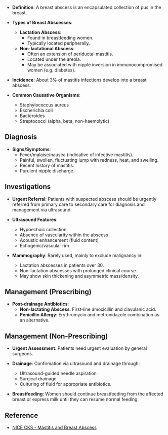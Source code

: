 - **Definition**: A breast abscess is an encapsulated collection of pus in the breast.

- **Types of Breast Abscesses**:
  - **Lactation Abscess**:
    - Found in breastfeeding women.
    - Typically located peripherally.
  - **Non-lactational Abscess**:
    - Often an extension of periductal mastitis.
    - Located under the areola.
    - May be associated with nipple inversion in immunocompromised women (e.g. diabetes).

- **Incidence**: About 3% of mastitis infections develop into a breast abscess.

- **Common Causative Organisms**:
  - Staphylococcus aureus
  - Escherichia coli
  - Bacteroides
  - Streptococci (alpha, beta, non-haemolytic)

## Diagnosis
- **Signs/Symptoms**:
  - Fever/malaise/nausea (indicative of infective mastitis).
  - Painful, swollen, fluctuating lump with redness, heat, and swelling.
  - Recent history of mastitis.
  - Purulent nipple discharge.

## Investigations
- **Urgent Referral**: Patients with suspected abscess should be urgently referred from primary care to secondary care for diagnosis and management via ultrasound.
  
- **Ultrasound Features**:
  - Hypoechoic collection
  - Absence of vascularity within the abscess
  - Acoustic enhancement (fluid content)
  - Echogenic/vascular rim
  
- **Mammography**: Rarely used, mainly to exclude malignancy in:
  - Lactation abscesses in patients over 30.
  - Non-lactation abscesses with prolonged clinical course.
  - May show skin thickening and asymmetric mass/density.

## Management (Prescribing)
- **Post-drainage Antibiotics**:
  - **Non-lactating Abscess**: First-line amoxicillin and clavulanic acid.
  - **Penicillin Allergy**: Erythromycin and metronidazole combination as an alternative.

## Management (Non-Prescribing)
- **Urgent Assessment**: Patients need urgent evaluation by general surgeons.
- **Drainage**: Confirmation via ultrasound and drainage through:
  - Ultrasound-guided needle aspiration
  - Surgical drainage
  - Culturing of fluid for appropriate antibiotics.
  
- **Breastfeeding**: Women should continue breastfeeding from the affected breast or express milk until they can resume normal feeding.

## Reference
- [NICE CKS - Mastitis and Breast Abscess](https://cks.nice.org.uk/topics/mastitis-breast-abscess/diagnosis/)